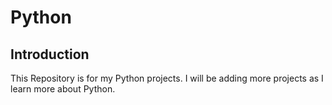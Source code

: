 # Python

## Introduction

This Repository is for my Python projects. I will be adding more projects as I learn more about Python.
